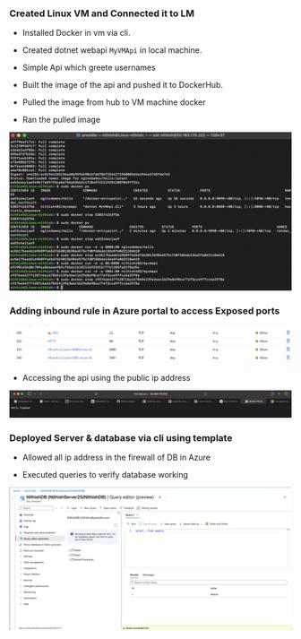 ### Created Linux VM and Connected it to LM

- Installed Docker in vm via cli.

- Created dotnet webapi `MyVMApi` in local machine.
 - Simple Api which greete usernames

- Built the image of the api and pushed it to DockerHub.

- Pulled the image from hub to VM machine docker 
- Ran the pulled image 

![Docker](Screenshots/VMCli.png)

### Adding inbound rule in Azure portal to access Exposed ports

![InboundRule](Screenshots/AzureInboundRule.png)

- Accessing the api using the public ip address

![output](Screenshots/outputApi.png)

### Deployed Server & database via cli using template

- Allowed all ip address in the firewall of DB in Azure

- Executed queries to verify database working

![Db](Screenshots/DBoutput.png)
